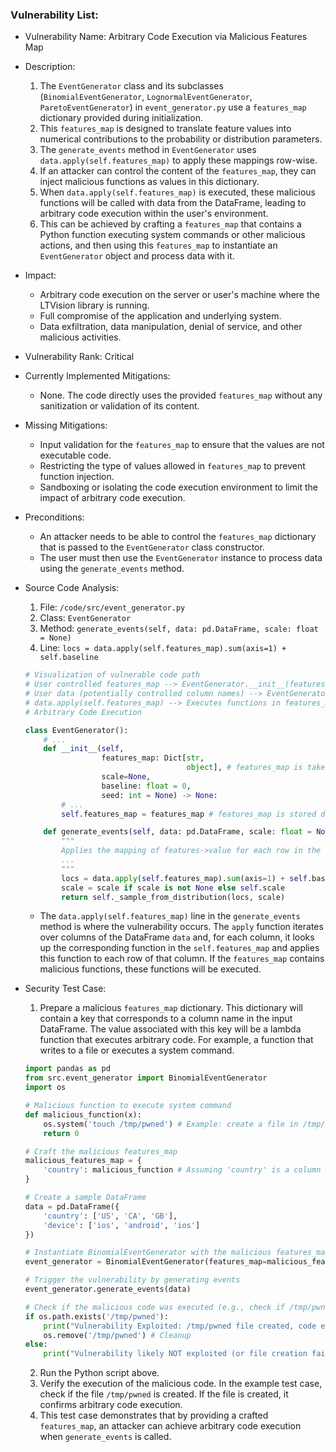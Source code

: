 ### Vulnerability List:

- Vulnerability Name: Arbitrary Code Execution via Malicious Features Map
- Description:
    1. The `EventGenerator` class and its subclasses (`BinomialEventGenerator`, `LognormalEventGenerator`, `ParetoEventGenerator`) in `event_generator.py` use a `features_map` dictionary provided during initialization.
    2. This `features_map` is designed to translate feature values into numerical contributions to the probability or distribution parameters.
    3. The `generate_events` method in `EventGenerator` uses `data.apply(self.features_map)` to apply these mappings row-wise.
    4. If an attacker can control the content of the `features_map`, they can inject malicious functions as values in this dictionary.
    5. When `data.apply(self.features_map)` is executed, these malicious functions will be called with data from the DataFrame, leading to arbitrary code execution within the user's environment.
    6. This can be achieved by crafting a `features_map` that contains a Python function executing system commands or other malicious actions, and then using this `features_map` to instantiate an `EventGenerator` object and process data with it.
- Impact:
    - Arbitrary code execution on the server or user's machine where the LTVision library is running.
    - Full compromise of the application and underlying system.
    - Data exfiltration, data manipulation, denial of service, and other malicious activities.
- Vulnerability Rank: Critical
- Currently Implemented Mitigations:
    - None. The code directly uses the provided `features_map` without any sanitization or validation of its content.
- Missing Mitigations:
    - Input validation for the `features_map` to ensure that the values are not executable code.
    - Restricting the type of values allowed in `features_map` to prevent function injection.
    - Sandboxing or isolating the code execution environment to limit the impact of arbitrary code execution.
- Preconditions:
    - An attacker needs to be able to control the `features_map` dictionary that is passed to the `EventGenerator` class constructor.
    - The user must then use the `EventGenerator` instance to process data using the `generate_events` method.
- Source Code Analysis:
    1. File: `/code/src/event_generator.py`
    2. Class: `EventGenerator`
    3. Method: `generate_events(self, data: pd.DataFrame, scale: float = None)`
    4. Line: `locs = data.apply(self.features_map).sum(axis=1) + self.baseline`

    ```python
    # Visualization of vulnerable code path
    # User controlled features_map --> EventGenerator.__init__(features_map)
    # User data (potentially controlled column names) --> EventGenerator.generate_events(data)
    # data.apply(self.features_map) --> Executes functions in features_map with DataFrame row data
    # Arbitrary Code Execution
    ```

    ```python
    class EventGenerator():
        # ...
        def __init__(self,
                     features_map: Dict[str,
                                        object], # features_map is taken as input
                     scale=None,
                     baseline: float = 0,
                     seed: int = None) -> None:
            # ...
            self.features_map = features_map # features_map is stored directly

        def generate_events(self, data: pd.DataFrame, scale: float = None):
            """
            Applies the mapping of features->value for each row in the dataframe and sum all contributions together.
            ...
            """
            locs = data.apply(self.features_map).sum(axis=1) + self.baseline # Vulnerable line: apply executes functions from features_map
            scale = scale if scale is not None else self.scale
            return self._sample_from_distribution(locs, scale)
    ```
    - The `data.apply(self.features_map)` line in the `generate_events` method is where the vulnerability occurs. The `apply` function iterates over columns of the DataFrame `data` and, for each column, it looks up the corresponding function in the `self.features_map` and applies this function to each row of that column. If the `features_map` contains malicious functions, these functions will be executed.

- Security Test Case:
    1. Prepare a malicious `features_map` dictionary. This dictionary will contain a key that corresponds to a column name in the input DataFrame. The value associated with this key will be a lambda function that executes arbitrary code. For example, a function that writes to a file or executes a system command.

    ```python
    import pandas as pd
    from src.event_generator import BinomialEventGenerator
    import os

    # Malicious function to execute system command
    def malicious_function(x):
        os.system('touch /tmp/pwned') # Example: create a file in /tmp/ to demonstrate execution
        return 0

    # Craft the malicious features_map
    malicious_features_map = {
        'country': malicious_function # Assuming 'country' is a column in the DataFrame
    }

    # Create a sample DataFrame
    data = pd.DataFrame({
        'country': ['US', 'CA', 'GB'],
        'device': ['ios', 'android', 'ios']
    })

    # Instantiate BinomialEventGenerator with the malicious features_map
    event_generator = BinomialEventGenerator(features_map=malicious_features_map)

    # Trigger the vulnerability by generating events
    event_generator.generate_events(data)

    # Check if the malicious code was executed (e.g., check if /tmp/pwned file exists)
    if os.path.exists('/tmp/pwned'):
        print("Vulnerability Exploited: /tmp/pwned file created, code execution successful!")
        os.remove('/tmp/pwned') # Cleanup
    else:
        print("Vulnerability likely NOT exploited (or file creation failed).")
    ```
    2. Run the Python script above.
    3. Verify the execution of the malicious code. In the example test case, check if the file `/tmp/pwned` is created. If the file is created, it confirms arbitrary code execution.
    4. This test case demonstrates that by providing a crafted `features_map`, an attacker can achieve arbitrary code execution when `generate_events` is called.